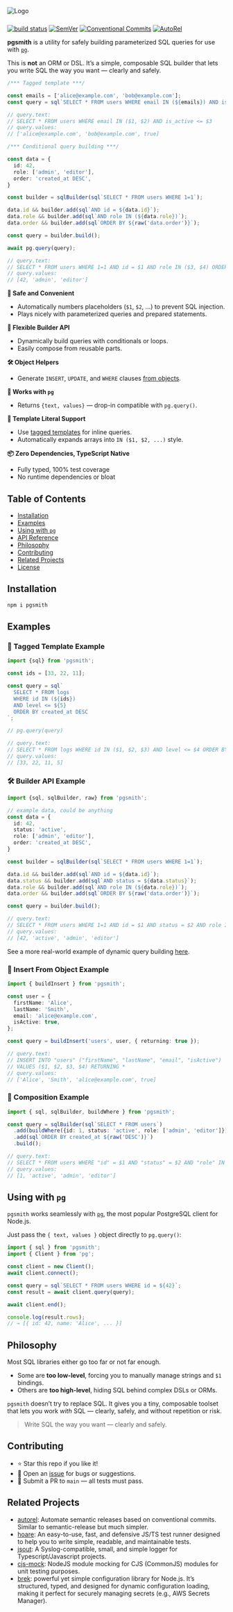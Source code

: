 <picture>
    <source srcset="docs/pgsmith-white.svg" media="(prefers-color-scheme: dark)">
    <source srcset="docs/pgsmith-black.svg" media="(prefers-color-scheme: light)">
    <img src="docs/pgsmith-black.svg" alt="Logo" style="margin: 0 0 10px" size="250">
</picture>

[![build status](https://github.com/mhweiner/pgsmith/actions/workflows/release.yml/badge.svg)](https://github.com/mhweiner/pgsmith/actions)
[![SemVer](https://img.shields.io/badge/SemVer-2.0.0-blue)]()
[![Conventional Commits](https://img.shields.io/badge/Conventional%20Commits-1.0.0-yellow.svg)](https://conventionalcommits.org)
[![AutoRel](https://img.shields.io/badge/v2-AutoRel?label=AutoRel&labelColor=0ab5fc&color=grey&link=https%3A%2F%2Fgithub.com%2Fmhweiner%2Fautorel)](https://github.com/mhweiner/autorel)

**pgsmith** is a utility for safely building parameterized SQL queries for use with [`pg`](https://github.com/brianc/node-postgres).

This is **not** an ORM or DSL. It’s a simple, composable SQL builder that lets you write SQL the way you want — clearly and safely.

```ts
/*** Tagged template ***/

const emails = ['alice@example.com', 'bob@example.com'];
const query = sql`SELECT * FROM users WHERE email IN (${emails}) AND is_active = ${true}`;

// query.text:
// SELECT * FROM users WHERE email IN ($1, $2) AND is_active <= $3
// query.values:
// ['alice@example.com', 'bob@example.com', true]

/*** Conditional query building ***/

const data = {
  id: 42,
  role: ['admin', 'editor'],
  order: 'created_at DESC',
}

const builder = sqlBuilder(sql`SELECT * FROM users WHERE 1=1`);

data.id && builder.add(sql`AND id = ${data.id}`);
data.role && builder.add(sql`AND role IN (${data.role})`);
data.order && builder.add(sql`ORDER BY ${raw('data.order')}`);

const query = builder.build();

await pg.query(query);

// query.text:
// SELECT * FROM users WHERE 1=1 AND id = $1 AND role IN ($3, $4) ORDER BY created_at DESC
// query.values:
// [42, 'admin', 'editor']
```

**🔐 Safe and Convenient**  
- Automatically numbers placeholders (`$1`, `$2`, …) to prevent SQL injection.  
- Plays nicely with parameterized queries and prepared statements.

**🧰 Flexible Builder API**  
- Dynamically build queries with conditionals or loops.  
- Easily compose from reusable parts.

**🛠️ Object Helpers**  
- Generate `INSERT`, `UPDATE`, and `WHERE` clauses [from objects](docs/api.md).

**🎯 Works with `pg`**  
- Returns `{text, values}` — drop-in compatible with `pg.query()`.

**💬 Template Literal Support**  
- Use [tagged templates](#tagged-template-example) for inline queries.  
- Automatically expands arrays into `IN ($1, $2, ...)` style.

**📦 Zero Dependencies, TypeScript Native**  
- Fully typed, 100% test coverage  
- No runtime dependencies or bloat

## Table of Contents

- [Installation](#installation)
- [Examples](#examples)
- [Using with `pg`](#using-with-pg)
- [API Reference](docs/api.md)
- [Philosophy](#philosophy)
- [Contributing](#contributing)
- [Related Projects](#related-projects)
- [License](#license)

## Installation

```bash
npm i pgsmith
```

## Examples

### 💬 Tagged Template Example

```ts
import {sql} from 'pgsmith';

const ids = [33, 22, 11];

const query = sql`
  SELECT * FROM logs
  WHERE id IN (${ids})
  AND level <= ${5}
  ORDER BY created_at DESC
`;

// pg.query(query)

// query.text:
// SELECT * FROM logs WHERE id IN ($1, $2, $3) AND level <= $4 ORDER BY created_at DESC
// query.values:
// [33, 22, 11, 5]
```

### 🛠️ Builder API Example

```ts
import {sql, sqlBuilder, raw} from 'pgsmith';

// example data, could be anything
const data = {
  id: 42,
  status: 'active',
  role: ['admin', 'editor'],
  order: 'created_at DESC',
}

const builder = sqlBuilder(sql`SELECT * FROM users WHERE 1=1`);

data.id && builder.add(sql`AND id = ${data.id}`);
data.status && builder.add(sql`AND status = ${data.status}`);
data.role && builder.add(sql`AND role IN (${data.role})`);
data.order && builder.add(sql`ORDER BY ${raw('data.order')}`);

const query = builder.build();

// query.text:
// SELECT * FROM users WHERE 1=1 AND id = $1 AND status = $2 AND role IN ($3, $4) ORDER BY created_at DESC
// query.values:
// [42, 'active', 'admin', 'editor']
```

See a more real-world example of dynamic query building [here](docs/dynamicSearchQueryExample.md).

### 📝 Insert From Object Example

```ts
import { buildInsert } from 'pgsmith';

const user = {
  firstName: 'Alice',
  lastName: 'Smith',
  email: 'alice@example.com',
  isActive: true,
};

const query = buildInsert('users', user, { returning: true });

// query.text:
// INSERT INTO "users" ("firstName", "lastName", "email", "isActive")
// VALUES ($1, $2, $3, $4) RETURNING *
// query.values:
// ['Alice', 'Smith', 'alice@example.com', true]
```

### 🧩 Composition Example

```ts
import { sql, sqlBuilder, buildWhere } from 'pgsmith';

const query = sqlBuilder(sql`SELECT * FROM users`)
  .add(buildWhere({id: 1, status: 'active', role: ['admin', 'editor']}))
  .add(sql`ORDER BY created_at ${raw('DESC')}`)
  .build();

// query.text:
// SELECT * FROM users WHERE "id" = $1 AND "status" = $2 AND "role" IN ($3, $4) ORDER BY created_at DESC
// query.values:
// [1, 'active', 'admin', 'editor']
```

## Using with `pg`

`pgsmith` works seamlessly with [`pg`](https://github.com/brianc/node-postgres), the most popular PostgreSQL client for Node.js.

Just pass the `{ text, values }` object directly to `pg.query()`:

```ts
import { sql } from 'pgsmith';
import { Client } from 'pg';

const client = new Client();
await client.connect();

const query = sql`SELECT * FROM users WHERE id = ${42}`;
const result = await client.query(query);

await client.end();

console.log(result.rows);
// → [{ id: 42, name: 'Alice', ... }]
```

## Philosophy

Most SQL libraries either go too far or not far enough.

- Some are **too low-level**, forcing you to manually manage strings and `$1` bindings.
- Others are **too high-level**, hiding SQL behind complex DSLs or ORMs.

`pgsmith` doesn’t try to replace SQL. It gives you a tiny, composable toolset that lets you work *with* SQL — clearly, safely, and without repetition or risk.

> Write SQL the way you want — clearly and safely.

## Contributing

- ⭐ Star this repo if you like it!
- 🐛 Open an [issue](https://github.com/mhweiner/pgsmith/issues) for bugs or suggestions.
- 🤝 Submit a PR to `main` — all tests must pass.

## Related Projects

- [autorel](https://github.com/mhweiner/autorel): Automate semantic releases based on conventional commits. Similar to semantic-release but much simpler.
- [hoare](https://github.com/mhweiner/hoare): An easy-to-use, fast, and defensive JS/TS test runner designed to help you to write simple, readable, and maintainable tests.
- [jsout](https://github.com/mhweiner/jsout): A Syslog-compatible, small, and simple logger for Typescript/Javascript projects.
- [cjs-mock](https://github.com/mhweiner/cjs-mock): NodeJS module mocking for CJS (CommonJS) modules for unit testing purposes.
- [brek](https://github.com/mhweiner/brek): powerful yet simple configuration library for Node.js. It’s structured, typed, and designed for dynamic configuration loading, making it perfect for securely managing secrets (e.g., AWS Secrets Manager).